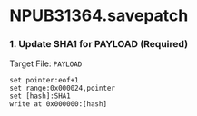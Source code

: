 # NPUB31364.savepatch

### 1. Update SHA1 for PAYLOAD (Required)

Target File: `PAYLOAD`

```
set pointer:eof+1
set range:0x000024,pointer
set [hash]:SHA1
write at 0x000000:[hash]
```

